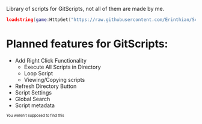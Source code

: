 Library of scripts for GitScripts, not all of them are made by me.

```Lua
loadstring(game:HttpGet("https://raw.githubusercontent.com/Erinthian/Scripts/main/GitScripts"))()
```

# Planned features for GitScripts:
* Add Right Click Functionality
    * Execute All Scripts in Directory
    * Loop Script
    * Viewing/Copying scripts
* Refresh Directory Button
* Script Settings
* Global Search
* Script metadata

<sup><sub>You weren't supposed to find this</sub></sup>